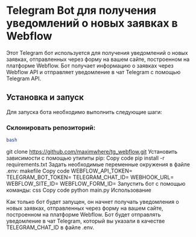 # Telegram Bot для получения уведомлений о новых заявках в Webflow

Этот Telegram бот используется для получения уведомлений о новых заявках, отправленных через форму на вашем сайте, построенном на платформе Webflow. Бот получает информацию о заявках через Webflow API и отправляет уведомление в чат Telegram с помощью Telegram API.

## Установка и запуск

Для запуска бота необходимо выполнить следующие шаги:

### Склонировать репозиторий:
```zsh
bash
```
git clone https://github.com/maximwhere/tg_webflow.git
Установить зависимости с помощью утилиты pip:
Copy code
pip install -r requirements.txt
Задать необходимые переменные окружения в файле .env:
makefile
Copy code
WEBFLOW_API_TOKEN=<your Webflow API token>
TELEGRAM_BOT_TOKEN=<your Telegram bot token>
TELEGRAM_CHAT_ID=<your Telegram chat ID>
WEBHOOK_URL=<your webhook URL>
WEBFLOW_SITE_ID=<your Webflow site ID>
WEBFLOW_FORM_ID=<your Webflow form ID>
Запустить бот с помощью команды:
css
Copy code
python main.py
Использование

Как только бот будет запущен, он начнет получать уведомления о новых заявках, отправленных через форму на вашем сайте, построенном на платформе Webflow. Бот будет отправлять уведомление в чат Telegram, который вы указали в качестве TELEGRAM_CHAT_ID в файле .env.
